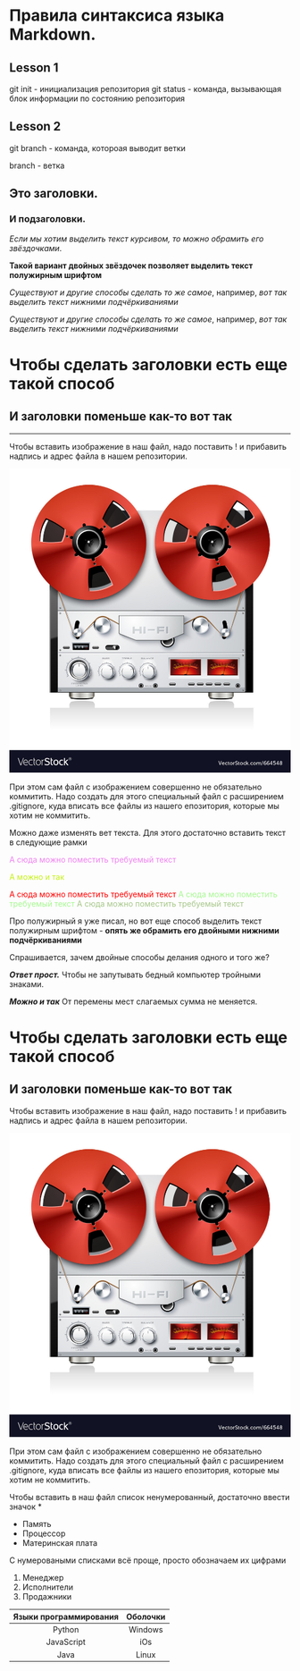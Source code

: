 # Правила синтаксиса языка Markdown.

## Lesson 1




git init - инициализация репозитория
git status - команда, вызывающая блок информации по состоянию репозитория
## Lesson 2

git branch - команда, котороая выводит ветки

branch - ветка




## Это заголовки.

### И подзаголовки.

*Если мы хотим выделить текст курсивом, то можно обрамить его звёздочками*.

**Такой вариант двойных звёздочек позволяет выделить текст полужирным шрифтом**

_Существуют и другие способы сделать то же самое_,
например, _вот так выделить текст нижними подчёркиваниями_

_Существуют и другие способы сделать то же самое_,
например, _вот так выделить текст нижними подчёркиваниями_

Чтобы сделать заголовки есть еще такой способ
=============================================

И заголовки поменьше как-то вот так
-----------------------------------
-----------------------------------



Чтобы вставить изображение в наш файл, надо поставить ! и прибавить надпись и адрес файла в нашем репозитории.

![Record Machine of old times][def]



[def]: Maga.jpg

При этом сам файл с изображением совершенно не обязательно коммитить.
Надо создать для этого специальный файл с расширением .gitignore, куда вписать все файлы из нашего епозитория, которые мы хотим не коммитить.

Можно даже изменять вет текста. Для этого достаточно вставить текст в следующие рамки

<span style="color: violet">
А сюда можно поместить требуемый текст</span>

<span style="color: #c5f015">А можно и так</span>

<span style="color: red">
А сюда можно поместить требуемый текст</span>

<span style="color: #a6f890">
А сюда можно поместить требуемый текст</span>

<span style="color: #a6c789">
А сюда можно поместить требуемый текст</span>


Про полужирный я уже писал, но вот еще способ выделить текст полужирным шрифтом - __опять же обрамить его двойными нижними подчёркиваниями__

Спрашивается, зачем двойные способы делания одного и того же?

**_Ответ прост._** 
Чтобы не запутывать бедный компьютер тройными знаками.

_**Можно и так**_
От перемены мест слагаемых сумма не меняется.

Чтобы сделать заголовки есть еще такой способ
=============================================

И заголовки поменьше как-то вот так
-----------------------------------


Чтобы вставить изображение в наш файл, надо поставить ! и прибавить надпись и адрес файла в нашем репозитории.

![Record Machine of old times][def]



[def]: Maga.jpg

При этом сам файл с изображением совершенно не обязательно коммитить.
Надо создать для этого специальный файл с расширением .gitignore, куда вписать все файлы из нашего епозитория, которые мы хотим не коммитить.

Чтобы вставить в наш файл список ненумерованный, достаточно ввести значок  * 

* Память
* Процессор
* Материнская плата

С нумероваными списками всё проще, просто обозначаем их цифрами

1. Менеджер
2. Исполнители
3. Продажники

| Языки программирования | Оболочки |
| :------------------:| :-----:|
|Python| Windows|
|JavaScript| iOs|
|Java| Linux|




